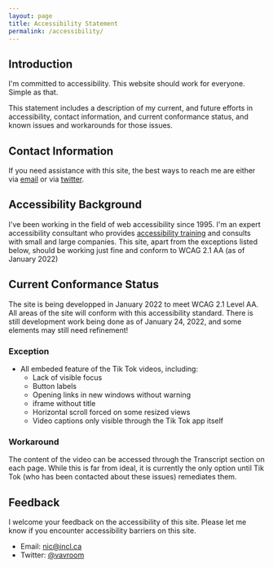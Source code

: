 ```yaml
---
layout: page
title: Accessibility Statement
permalink: /accessibility/
---
```


## Introduction

I'm committed to accessibility. This website should work for everyone. Simple as that. 

This statement includes a description of my current, and future efforts in accessibility, contact information, and current conformance status, and known issues and workarounds for those issues.

## Contact Information
If you need assistance with this site, the best ways to reach me are either via [email](mailto:nic@incl.ca?Subject=A11y%20Minute%20site%20Feedback) or via [twitter](https://twitter.com/vavroom).


## Accessibility Background
I've been working in the field of web accessibility since 1995. I'm an expert accessibility consultant who provides [accessibility training](https://incl.ca/speaker/) and consults with small and large companies. This site, apart from the exceptions listed below, should be working just fine and conform to WCAG 2.1 AA (as of January 2022)

## Current Conformance Status
The site is being developped in January 2022 to meet WCAG 2.1 Level AA. All areas of the site will conform with this accessibility standard. There is still development work being done as of January 24, 2022, and some elements may still need refinement! 

### Exception
* All embeded feature of the Tik Tok videos, including:
	* Lack of visible focus
	* Button labels
	* Opening links in new windows without warning
	* iframe without title
	* Horizontal scroll forced on some resized views
	* Video captions only visible through the Tik Tok app itself
	
### Workaround
The content of the video can be accessed through the Transcript section on each page. While this is far from ideal, it is currently the only option until Tik Tok (who has been contacted about these issues) remediates them.

## Feedback
I welcome your feedback on the accessibility of this site. Please let me know if you encounter accessibility barriers on this site.

* Email: [nic@incl.ca](mailto:nic@incl.ca)
* Twitter: [@vavroom](https://twitter.com/vavroom)


